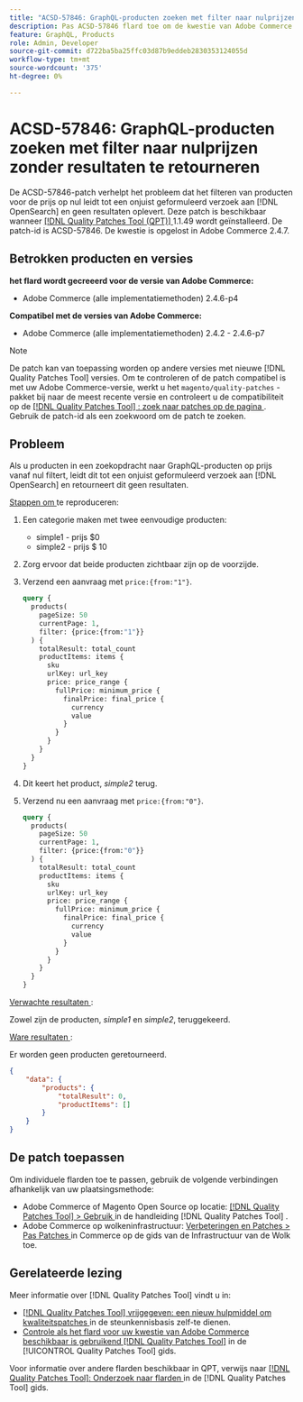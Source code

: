 ```yaml
---
title: "ACSD-57846: GraphQL-producten zoeken met filter naar nulprijzen zonder resultaat"
description: Pas ACSD-57846 flard toe om de kwestie van Adobe Commerce te bevestigen waar het filtreren van producten voor prijs van nul tot een misvormd verzoek aan  [!DNL OpenSearch]  leidt en geen resultaten terugkeert.
feature: GraphQL, Products
role: Admin, Developer
source-git-commit: d722ba5ba25ffc03d87b9eddeb2830353124055d
workflow-type: tm+mt
source-wordcount: '375'
ht-degree: 0%

---
```


# ACSD-57846: GraphQL-producten zoeken met filter naar nulprijzen zonder resultaten te retourneren

De ACSD-57846-patch verhelpt het probleem dat het filteren van producten voor de prijs op nul leidt tot een onjuist geformuleerd verzoek aan [!DNL OpenSearch] en geen resultaten oplevert. Deze patch is beschikbaar wanneer [[!DNL Quality Patches Tool (QPT)] ](https://experienceleague.adobe.com/en/docs/commerce-knowledge-base/kb/announcements/commerce-announcements/magento-quality-patches-released-new-tool-to-self-serve-quality-patches) 1.1.49 wordt geïnstalleerd. De patch-id is ACSD-57846. De kwestie is opgelost in Adobe Commerce 2.4.7.

## Betrokken producten en versies

**het flard wordt gecreeerd voor de versie van Adobe Commerce:**

* Adobe Commerce (alle implementatiemethoden) 2.4.6-p4

**Compatibel met de versies van Adobe Commerce:**

* Adobe Commerce (alle implementatiemethoden) 2.4.2 - 2.4.6-p7

>[!NOTE]
>
>De patch kan van toepassing worden op andere versies met nieuwe [!DNL Quality Patches Tool] versies. Om te controleren of de patch compatibel is met uw Adobe Commerce-versie, werkt u het `magento/quality-patches` -pakket bij naar de meest recente versie en controleert u de compatibiliteit op de [[!DNL Quality Patches Tool] : zoek naar patches op de pagina ](https://experienceleague.adobe.com/tools/commerce-quality-patches/index.html) . Gebruik de patch-id als een zoekwoord om de patch te zoeken.

## Probleem

Als u producten in een zoekopdracht naar GraphQL-producten op prijs vanaf nul filtert, leidt dit tot een onjuist geformuleerd verzoek aan [!DNL OpenSearch] en retourneert dit geen resultaten.

<u> Stappen om </u> te reproduceren:

1. Een categorie maken met twee eenvoudige producten:
   * simple1 - prijs $0
   * simple2 - prijs $ 10
1. Zorg ervoor dat beide producten zichtbaar zijn op de voorzijde.
1. Verzend een aanvraag met `price:{from:"1"}`.

   ```graphql
   query {
     products(
       pageSize: 50
       currentPage: 1,
       filter: {price:{from:"1"}}
     ) {
       totalResult: total_count
       productItems: items {
         sku
         urlKey: url_key
         price: price_range {
           fullPrice: minimum_price {
             finalPrice: final_price {
               currency
               value
             }
           }
         }
       }
     }
   }
   ```

1. Dit keert het product, *simple2* terug.
1. Verzend nu een aanvraag met `price:{from:"0"}`.

   ```graphql
   query {
     products(
       pageSize: 50
       currentPage: 1,
       filter: {price:{from:"0"}}
     ) {
       totalResult: total_count
       productItems: items {
         sku
         urlKey: url_key
         price: price_range {
           fullPrice: minimum_price {
             finalPrice: final_price {
               currency
               value
             }
           }
         }
       }
     }
   }
   ```

<u> Verwachte resultaten </u>:

Zowel zijn de producten, *simple1* en *simple2*, teruggekeerd.

<u> Ware resultaten </u>:

Er worden geen producten geretourneerd.

```json
{
    "data": {
        "products": {
            "totalResult": 0,
            "productItems": []
        }
    }
}
```

## De patch toepassen

Om individuele flarden toe te passen, gebruik de volgende verbindingen afhankelijk van uw plaatsingsmethode:

* Adobe Commerce of Magento Open Source op locatie: [[!DNL Quality Patches Tool]  > Gebruik ](https://experienceleague.adobe.com/docs/commerce-operations/tools/quality-patches-tool/usage.html) in de handleiding [!DNL Quality Patches Tool] .
* Adobe Commerce op wolkeninfrastructuur: [ Verbeteringen en Patches > Pas Patches ](https://experienceleague.adobe.com/docs/commerce-cloud-service/user-guide/develop/upgrade/apply-patches.html) in Commerce op de gids van de Infrastructuur van de Wolk toe.

## Gerelateerde lezing

Meer informatie over [!DNL Quality Patches Tool] vindt u in:

* [[!DNL Quality Patches Tool]  vrijgegeven: een nieuw hulpmiddel om kwaliteitspatches ](https://experienceleague.adobe.com/en/docs/commerce-knowledge-base/kb/announcements/commerce-announcements/magento-quality-patches-released-new-tool-to-self-serve-quality-patches) in de steunkennisbasis zelf-te dienen.
* [ Controle als het flard voor uw kwestie van Adobe Commerce beschikbaar is gebruikend  [!DNL Quality Patches Tool]](/help/tools/quality-patches-tool/patches-available-in-qpt/check-patch-for-magento-issue-with-magento-quality-patches.md) in de [!UICONTROL Quality Patches Tool] gids.


Voor informatie over andere flarden beschikbaar in QPT, verwijs naar [[!DNL Quality Patches Tool]: Onderzoek naar flarden ](https://experienceleague.adobe.com/tools/commerce-quality-patches/index.html) in de [!DNL Quality Patches Tool] gids.

